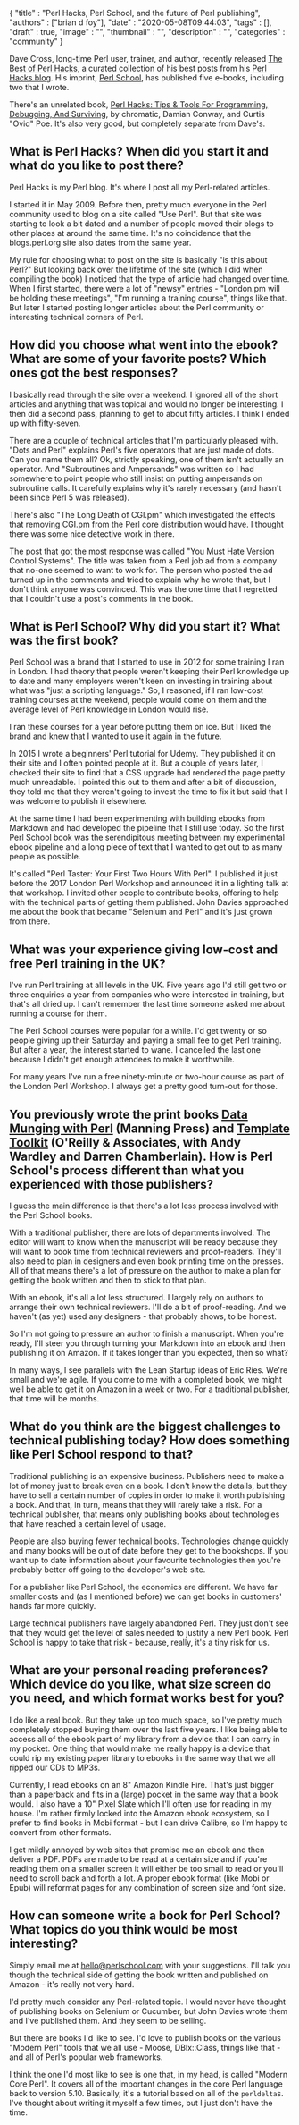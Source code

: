 
  {
    "title"       : "Perl Hacks, Perl School, and the future of Perl publishing",
    "authors"     : ["brian d foy"],
    "date"        : "2020-05-08T09:44:03",
    "tags"        : [],
    "draft"       : true,
    "image"       : "",
    "thumbnail"   : "",
    "description" : "",
    "categories"  : "community"
  }

Dave Cross, long-time Perl user, trainer, and author, recently released [The Best of Perl Hacks](https://perlhacks.com/2020/04/the-best-of-perl-hacks/), a curated collection of his best posts from his [Perl Hacks blog](https://perlhacks.com). His imprint, [Perl School](https://perlschool.com), has published five e-books, including two that I wrote.

There's an unrelated book, [Perl Hacks: Tips & Tools For Programming, Debugging, And Surviving](), by chromatic, Damian Conway, and Curtis "Ovid" Poe. It's also very good, but completely separate from Dave's.

## What is Perl Hacks? When did you start it and what do you like to post there?

Perl Hacks is my Perl blog. It's where I post all my Perl-related articles.

I started it in May 2009. Before then, pretty much everyone in the Perl
community used to blog on a site called "Use Perl". But that site was starting
to look a bit dated and a number of people moved their blogs to other places
at around the same time. It's no coincidence that the blogs.perl.org site also
dates from the same year.

My rule for choosing what to post on the site is basically "is this about
Perl?" But looking back over the lifetime of the site (which I did when
compiling the book) I noticed that the type of article had changed over time.
When I first started, there were a lot of "newsy" entries - "London.pm will
be holding these meetings", "I'm running a training course", things like that.
But later I started posting longer articles about the Perl community or
interesting technical corners of Perl.

## How did you choose what went into the ebook? What are some of your favorite posts? Which ones got the best responses?

I basically read through the site over a weekend. I ignored all of the short
articles and anything that was topical and would no longer be interesting. I
then did a second pass, planning to get to about fifty articles. I think I
ended up with fifty-seven.

There are a couple of technical articles that I'm particularly pleased with.
"Dots and Perl" explains Perl's five operators that are just made of dots.
Can you name them all? Ok, strictly speaking, one of them isn't actually an
operator. And "Subroutines and Ampersands" was written so I had somewhere to
point people who still insist on putting ampersands on subroutine calls. It
carefully explains why it's rarely necessary (and hasn't been since Perl 5
was released).

There's also "The Long Death of CGI.pm" which investigated the effects that
removing CGI.pm from the Perl core distribution would have. I thought there
was some nice detective work in there.

The post that got the most response was called "You Must Hate Version Control
Systems". The title was taken from a Perl job ad from a company that no-one
seemed to want to work for. The person who posted the ad turned up in the
comments and tried to explain why he wrote that, but I don't think anyone was
convinced. This was the one time that I regretted that I couldn't use a post's
comments in the book.

## What is Perl School? Why did you start it? What was the first book?

Perl School was a brand that I started to use in 2012 for some training I ran
in London. I had theory that people weren't keeping their Perl knowledge up
to date and many employers weren't keen on investing in training about what
was "just a scripting language." So, I reasoned, if I ran low-cost training
courses at the weekend, people would come on them and the average level of Perl
knowledge in London would rise.

I ran these courses for a year before putting them on ice. But I liked the
brand and knew that I wanted to use it again in the future.

In 2015 I wrote a beginners' Perl tutorial for Udemy. They published it on their
site and I often pointed people at it. But a couple of years later, I checked
their site to find that a CSS upgrade had rendered the page pretty much
unreadable. I pointed this out to them and after a bit of discussion, they
told me that they weren't going to invest the time to fix it but said that I
was welcome to publish it elsewhere.

At the same time I had been experimenting with building ebooks from Markdown
and had developed the pipeline that I still use today. So the first Perl School
book was the serendipitous meeting between my experimental ebook pipeline and
a long piece of text that I wanted to get out to as many people as possible.

It's called "Perl Taster: Your First Two Hours With Perl". I published it just
before the 2017 London Perl Workshop and announced it in a lighting talk at
that workshop. I invited other people to contribute books, offering to help
with the technical parts of getting them published. John Davies approached me
about the book that became "Selenium and Perl" and it's just grown from there.


## What was your experience giving low-cost and free Perl training in the UK?

I've run Perl training at all levels in the UK. Five years ago I'd still get
two or three enquiries a year from companies who were interested in training,
but that's all dried up. I can't remember the last time someone asked me about
running a course for them.

The Perl School courses were popular for a while. I'd get twenty or so people
giving up their Saturday and paying a small fee to get Perl training. But
after a year, the interest started to wane. I cancelled the last one because
I didn't get enough attendees to make it worthwhile.

For many years I've run a free ninety-minute or two-hour course as part of the
London Perl Workshop. I always get a pretty good turn-out for those.

## You previously wrote the print books [Data Munging with Perl](https://www.manning.com/books/data-munging-with-perl) (Manning Press) and [Template Toolkit](http://www.template-toolkit.org/book.html) (O'Reilly & Associates, with Andy Wardley and Darren Chamberlain). How is Perl School's process different than what you experienced with those publishers?

I guess the main difference is that there's a lot less process involved with
the Perl School books.

With a traditional publisher, there are lots of departments involved. The
editor will want to know when the manuscript will be ready because they will
want to book time from technical reviewers and proof-readers. They'll also
need to plan in designers and even book printing time on the presses. All of
that means there's a lot of pressure on the author to make a plan for getting
the book written and then to stick to that plan.

With an ebook, it's all a lot less structured. I largely rely on authors to
arrange their own technical reviewers. I'll do a bit of proof-reading. And
we haven't (as yet) used any designers - that probably shows, to be honest.

So I'm not going to pressure an author to finish a manuscript. When you're
ready, I'll steer you through turning your Markdown into an ebook and then
publishing it on Amazon. If it takes longer than you expected, then so what?

In many ways, I see parallels with the Lean Startup ideas of Eric Ries. We're
small and we're agile. If you come to me with a completed book, we might well
be able to get it on Amazon in a week or two. For a traditional publisher,
that time will be months.

## What do you think are the biggest challenges to technical publishing today? How does something like Perl School respond to that?

Traditional publishing is an expensive business. Publishers need to make a lot
of money just to break even on a book. I don't know the details, but they have
to sell a certain number of copies in order to make it worth publishing a book.
And that, in turn, means that they will rarely take a risk. For a technical
publisher, that means only publishing books about technologies that have
reached a certain level of usage.

People are also buying fewer technical books. Technologies change quickly and
many books will be out of date before they get to the bookshops. If you want
up to date information about your favourite technologies then you're probably
better off going to the developer's web site.

For a publisher like Perl School, the economics are different. We have far
smaller costs and (as I mentioned before) we can get books in customers' hands
far more quickly.

Large technical publishers have largely abandoned Perl. They just don't see
that they would get the level of sales needed to justify a new Perl book. Perl
School is happy to take that risk - because, really, it's a tiny risk for us.

## What are your personal reading preferences? Which device do you like, what size screen do you need, and which format works best for you?

I do like a real book. But they take up too much space, so I've pretty much
completely stopped buying them over the last five years. I like being able
to access all of the ebook part of my library from a device that I can carry
in my pocket. One thing that would make me really happy is a device that could
rip my existing paper library to ebooks in the same way that we all ripped our
CDs to MP3s.

Currently, I read ebooks on an 8" Amazon Kindle Fire. That's just bigger than
a paperback and fits in a (large) pocket in the same way that a book would. I
also have a 10" Pixel Slate which I'll often use for reading in my house. I'm
rather firmly locked into the Amazon ebook ecosystem, so I prefer to find
books in Mobi format - but I can drive Calibre, so I'm happy to convert from
other formats.

I get mildly annoyed by web sites that promise me an ebook and then deliver a
PDF. PDFs are made to be read at a certain size and if you're reading them on
a smaller screen it will either be too small to read or you'll need to scroll
back and forth a lot. A proper ebook format (like Mobi or Epub) will reformat
pages for any combination of screen size and font size.

## How can someone write a book for Perl School? What topics do you think would be most interesting?

Simply email me at hello@perlschool.com with your suggestions. I'll talk you
though the technical side of getting the book written and published on Amazon -
it's really not very hard.

I'd pretty much consider any Perl-related topic. I would never have thought
of publishing books on Selenium or Cucumber, but John Davies wrote them and
I've published them. And they seem to be selling.

But there are books I'd like to see. I'd love to publish books on the various
"Modern Perl" tools that we all use - Moose, DBIx::Class, things like that - and
all of Perl's popular web frameworks.

I think the one I'd most like to see is one that, in my head, is called
"Modern Core Perl". It covers all of the important changes in the core Perl
language back to version 5.10. Basically, it's a tutorial based on all of the
`perldelta`s. I've thought about writing it myself a few times, but I just don't
have the time.

